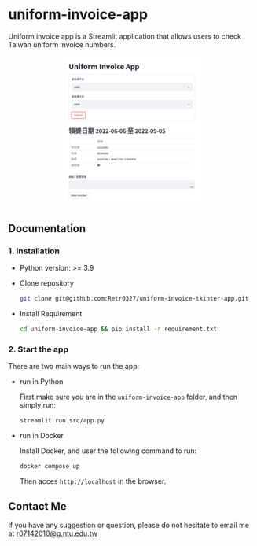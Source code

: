 # **uniform-invoice-app**

Uniform invoice app is a Streamlit application that allows users to check Taiwan uniform invoice numbers.

<p align="center">
    <img src="./assest/demo.png" width="60%" height="60%" />
</p>

## **Documentation**
### 1. Installation
- Python version: >= 3.9
- Clone repository
  ```bash
  git clone git@github.com:Retr0327/uniform-invoice-tkinter-app.git
  ```

- Install Requirement
  ```bash 
  cd uniform-invoice-app && pip install -r requirement.txt      
  ```

### 2. Start the app
There are two main ways to run the app:

- run in Python 

  First make sure you are in the `uniform-invoice-app` folder, and then simply run:
  ```bash 
  streamlit run src/app.py
  ```

- run in Docker
  
  Install Docker, and user the following command to run:
  
  ```bash
  docker compose up
  ```

  Then acces `http://localhost` in the browser.

## Contact Me
If you have any suggestion or question, please do not hesitate to email me at r07142010@g.ntu.edu.tw
